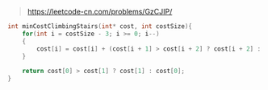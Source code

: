 > https://leetcode-cn.com/problems/GzCJIP/

``` c
int minCostClimbingStairs(int* cost, int costSize){    
    for(int i = costSize - 3; i >= 0; i--)
    {
        cost[i] = cost[i] + (cost[i + 1] > cost[i + 2] ? cost[i + 2] : cost[i + 1]);
    }
    
    return cost[0] > cost[1] ? cost[1] : cost[0];
}
```